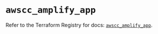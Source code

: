 # `awscc_amplify_app`

Refer to the Terraform Registry for docs: [`awscc_amplify_app`](https://registry.terraform.io/providers/hashicorp/awscc/0.70.0/docs/resources/amplify_app).
